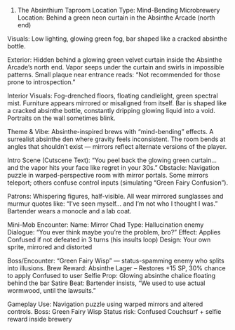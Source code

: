 1. The Absinthium Taproom
Location Type: Mind-Bending Microbrewery
Location: Behind a green neon curtain in the Absinthe Arcade (north end)

Visuals: Low lighting, glowing green fog, bar shaped like a cracked absinthe bottle.

Exterior:
Hidden behind a glowing green velvet curtain inside the Absinthe Arcade’s north end.
Vapor seeps under the curtain and swirls in impossible patterns.
Small plaque near entrance reads:
“Not recommended for those prone to introspection.”

Interior Visuals:
Fog-drenched floors, floating candlelight, green spectral mist.
Furniture appears mirrored or misaligned from itself.
Bar is shaped like a cracked absinthe bottle, constantly dripping glowing liquid into a void.
Portraits on the wall sometimes blink.

Theme & Vibe:
Absinthe-inspired brews with “mind-bending” effects.
A surrealist absinthe den where gravity feels inconsistent.
The room bends at angles that shouldn’t exist — mirrors reflect alternate versions of the player.

Intro Scene (Cutscene Text):
“You peel back the glowing green curtain… and the vapor hits your face like regret in your 30s.”
Obstacle: Navigation puzzle in warped-perspective room with mirror portals. Some mirrors teleport; others confuse control inputs (simulating “Green Fairy Confusion”).

Patrons:
Whispering figures, half-visible. All wear mirrored sunglasses and murmur quotes like:
“I’ve seen myself... and I’m not who I thought I was.”
Bartender wears a monocle and a lab coat.

Mini-Mob Encounter:
Name: Mirror Chad
Type: Hallucination enemy
Dialogue: “You ever think maybe you’re the problem, bro?”
Effect: Applies Confused if not defeated in 3 turns (his insults loop)
Design: Your own sprite, mirrored and distorted

Boss/Encounter: “Green Fairy Wisp” — status-spamming enemy who splits into illusions.
Brew Reward:
Absinthe Lager – Restores +15 SP, 30% chance to apply Confused to user
Selfie Prop: Glowing absinthe chalice floating behind the bar
Satire Beat: Bartender insists, “We used to use actual wormwood, until the lawsuits.”

Gameplay Use:
Navigation puzzle using warped mirrors and altered controls.
Boss: Green Fairy Wisp
Status risk: Confused
Couchsurf + selfie reward inside brewery